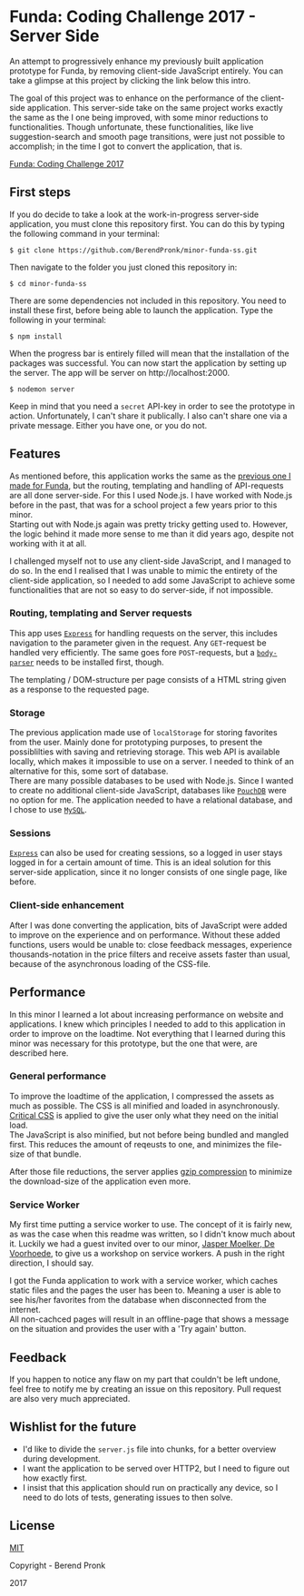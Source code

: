 # Funda: Coding Challenge 2017 - Server Side
An attempt to progressively enhance my previously built application prototype for Funda, by removing client-side JavaScript entirely.
You can take a glimpse at this project by clicking the link below this intro.

The goal of this project was to enhance on the performance of the client-side application. This server-side take on the same project works exactly the same as the I one being improved, with some minor reductions to functionalities. Though unfortunate, these functionalities, like live suggestion-search and smooth page transitions, were just not possible to accomplish; in the time I got to convert the application, that is. 

[Funda: Coding Challenge 2017](https://github.com/BerendPronk/minor-funda)

## First steps
If you do decide to take a look at the work-in-progress server-side application, you must clone this repository first. You can do this by typing the following command in your terminal:  

```shell
$ git clone https://github.com/BerendPronk/minor-funda-ss.git
```

Then navigate to the folder you just cloned this repository in:

```shell
$ cd minor-funda-ss
```

There are some dependencies not included in this repository. You need to install these first, before being able to launch the application. Type the following in your terminal:

```shell
$ npm install
```

When the progress bar is entirely filled will mean that the installation of the packages was successful. You can now start the application by setting up the server. The app will be server on http://localhost:2000.

```shell
$ nodemon server
```

Keep in mind that you need a `secret` API-key in order to see the prototype in action. Unfortunately, I can't share it publically. I also can't share one via a private message. Either you have one, or you do not.

## Features
As mentioned before, this application works the same as the [previous one I made for Funda](https://github.com/BerendPronk/minor-funda), but the routing, templating and handling of API-requests are all done server-side. For this I used Node.js. I have worked with Node.js before in the past, that was for a school project a few years prior to this minor.  
Starting out with Node.js again was pretty tricky getting used to. However, the logic behind it made more sense to me than it did years ago, despite not working with it at all.

I challenged myself not to use any client-side JavaScript, and I managed to do so. In the end I realised that I was unable to mimic the entirety of the client-side application, so I needed to add some JavaScript to achieve some functionalities that are not so easy to do server-side, if not impossible.

### Routing, templating and Server requests
This app uses [`Express`](https://www.npmjs.com/package/express) for handling requests on the server, this includes navigation to the parameter given in the request. Any `GET`-request be handled very efficiently. The same goes fore `POST`-requests, but a [`body-parser`](https://www.npmjs.com/package/body-parser) needs to be installed first, though.

The templating / DOM-structure per page consists of a HTML string given as a response to the requested page.

### Storage
The previous application made use of `localStorage` for storing favorites from the user. Mainly done for prototyping purposes, to present the possiblilties with saving and retrieving storage. This web API is available locally, which makes it impossible to use on a server. I needed to think of an alternative for this, some sort of database.  
There are many possible databases to be used with Node.js. Since I wanted to create no additional client-side JavaScript, databases like [`PouchDB`](https://www.npmjs.com/package/pouchdb) were no option for me. The application needed to have a relational database, and I chose to use [`MySQL`](https://www.npmjs.com/package/mysql).

### Sessions
[`Express`](https://www.npmjs.com/package/express) can also be used for creating sessions, so a logged in user stays logged in for a certain amount of time. This is an ideal solution for this server-side application, since it no longer consists of one single page, like before.

### Client-side enhancement
After I was done converting the application, bits of JavaScript were added to improve on the experience and on performance. Without these added functions, users would be unable to: close feedback messages, experience thousands-notation in the price filters and receive assets faster than usual, because of the asynchronous loading of the CSS-file. 

## Performance
In this minor I learned a lot about increasing performance on website and applications. I knew which principles I needed to add to this application in order to improve on the loadtime. Not everything that I learned during this minor was necessary for this prototype, but the one that were, are described here.

### General performance
To improve the loadtime of the application, I compressed the assets as much as possible. The CSS is all minified and loaded in asynchronously. [Critical CSS](https://www.smashingmagazine.com/2015/08/understanding-critical-css/) is applied to give the user only what they need on the initial load.  
The JavaScript is also minified, but not before being bundled and mangled first. This reduces the amount of reqeusts to one, and minimizes the file-size of that bundle.

After those file reductions, the server applies [gzip compression](https://www.npmjs.com/package/compression) to minimize the download-size of the application even more.

### Service Worker
My first time putting a service worker to use. The concept of it is fairly new, as was the case when this readme was written, so I didn't know much about it. Luckily we had a guest invited over to our minor, [Jasper Moelker, De Voorhoede](https://github.com/jbmoelker), to give us a workshop on service workers. A push in the right direction, I should say.

I got the Funda application to work with a service worker, which caches static files and the pages the user has been to. Meaning a user is able to see his/her favorites from the database when disconnected from the internet.  
All non-cachced pages will result in an offline-page that shows a message on the situation and provides the user with a 'Try again' button.

## Feedback
If you happen to notice any flaw on my part that couldn't be left undone, feel free to notify me by creating an issue on this repository. Pull request are also very much appreciated.

## Wishlist for the future
- I'd like to divide the `server.js` file into chunks, for a better overview during development.
- I want the application to be served over HTTP2, but I need to figure out how exactly first.
- I insist that this application should run on practically any device, so I need to do lots of tests, generating issues to then solve.

## License
[MIT](https://github.com/BerendPronk/minor-funda-ss/blob/master/LICENSE.md)

Copyright - Berend Pronk

2017
